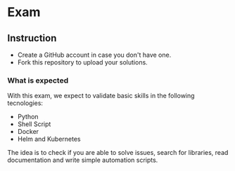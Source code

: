 # Exam

## Instruction

  * Create a GitHub account in case you don't have one.
  * Fork this repository to upload your solutions.

### What is expected

With this exam, we expect to validate basic skills in the following tecnologies:
  
  * Python
  * Shell Script
  * Docker 
  * Helm and Kubernetes

The idea is to check if you are able to solve issues, search for libraries, read documentation and write simple automation scripts.  